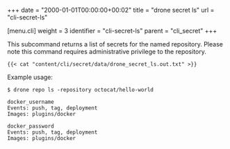 +++
date = "2000-01-01T00:00:00+00:02"
title = "drone secret ls"
url = "cli-secret-ls"

[menu.cli]
  weight = 3
  identifier = "cli-secret-ls"
  parent = "cli_secret"
+++

This subcommand returns a list of secrets for the named repository. Please note this command requires administrative privilege to the repository.

```text
{{< cat "content/cli/secret/data/drone_secret_ls.out.txt" >}}
```

Example usage:

```text
$ drone repo ls -repository octocat/hello-world

docker_username
Events: push, tag, deployment
Images: plugins/docker

docker_password
Events: push, tag, deployment
Images: plugins/docker
```
